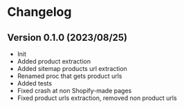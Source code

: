 # Changelog

## Version 0.1.0 (2023/08/25)

- Init
- Added product extraction
- Added sitemap products url extraction
- Renamed proc that gets product urls
- Added tests
- Fixed crash at non Shopify-made pages
- Fixed product urls extraction, removed non product urls
